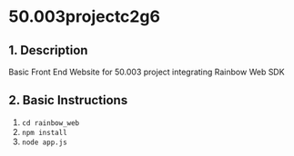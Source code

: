 # 50.003projectc2g6

## 1. Description
Basic Front End Website for 50.003 project integrating Rainbow Web SDK
## 2. Basic Instructions
1. `cd rainbow_web`
2. `npm install`
3. `node app.js` 
